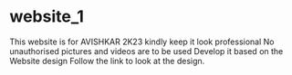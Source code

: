 # website_1
This website is for AVISHKAR 2K23
kindly keep it look professional
No unauthorised pictures and videos are to be used
Develop it based on the Website design
Follow the link to look at the design.
